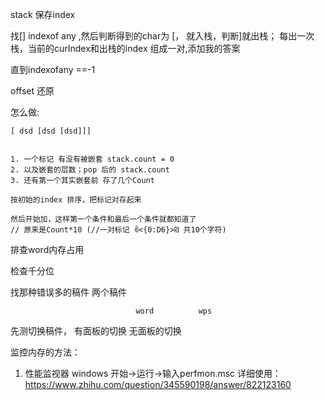 stack<int>  保存index

找[] indexof any  ,然后判断得到的char为 [， 就入栈，判断]就出栈； 每出一次栈，当前的curIndex和出栈的index 组成一对,添加我的答案

直到indexofany ==-1

offset 还原

怎么做:
```
[ dsd [dsd [dsd]]]


1. 一个标记 有没有被嵌套 stack.count = 0
2. 以及嵌套的层数；pop 后的 stack.count
3. 还有第一个其实嵌套前 存了几个Count 

按初始的index 排序，把标记对存起来

然后开始加，这样第一个条件和最后一个条件就都知道了
// 原来是Count*10 (//一对标记 ꂆ<{0:D6}>₪ 共10个字符)

```


排查word内存占用

检查千分位  

找那种错误多的稿件 两个稿件  


                                word          wps
先测切换稿件， 有面板的切换 
               无面板的切换



监控内存的方法：

1. 性能监视器  windows  开始->运行->输入perfmon.msc
   详细使用：https://www.zhihu.com/question/345590198/answer/822123160


